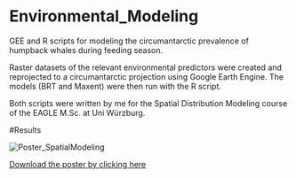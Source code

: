 # Environmental_Modeling

GEE and R scripts for modeling the circumantarctic prevalence of humpback whales during feeding season.

Raster datasets of the relevant environmental predictors were created and reprojected to a circumantarctic projection using Google Earth Engine.
The models (BRT and Maxent) were then run with the R script.

Both scripts were written by me for the Spatial Distribution Modeling course of the EAGLE M.Sc. at Uni Würzburg.

#Results

![Poster_SpatialModeling](https://user-images.githubusercontent.com/47328647/145679051-6061a021-3ab8-4438-a9f7-70dde8614879.png)


[Download the poster by clicking here](https://github.com/mw-95/Environmental_Modeling/files/7697138/Poster_SpatialModeling.pdf)
